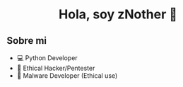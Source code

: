 <div align="center">
<h1 align="center">Hola, soy zNother 👋</h1>
</div>

## Sobre mi

- 💻 Python Developer
- 🔴 Ethical Hacker/Pentester
- 👿 Malware Developer (Ethical use)
<br>
